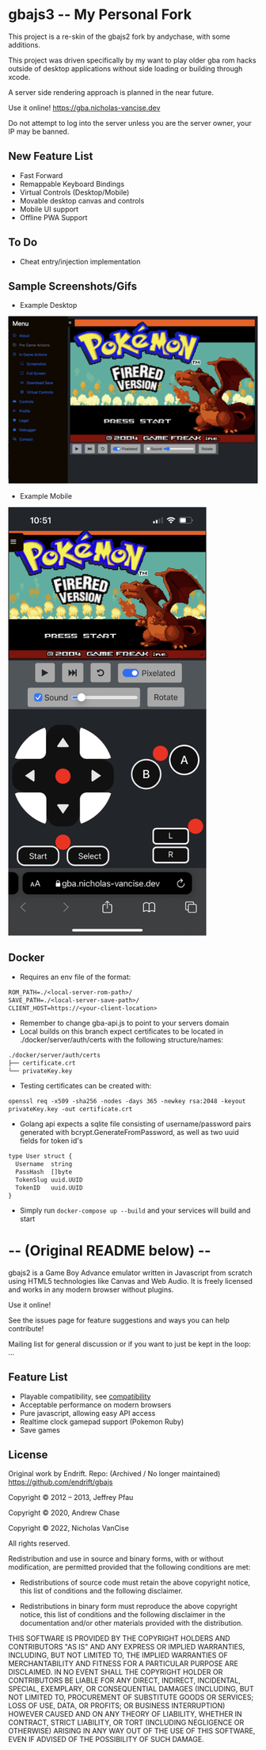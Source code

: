 gbajs3 -- My Personal Fork
======

This project is a re-skin of the gbajs2 fork by andychase, with some additions.  

This project was driven specifically by my want to play older gba rom hacks outside of desktop applications without side loading or building through xcode.

A server side rendering approach is planned in the near future.

Use it online! <https://gba.nicholas-vancise.dev>

Do not attempt to log into the server unless you are the server owner, your IP may be banned.

## New Feature List
* Fast Forward
* Remappable Keyboard Bindings
* Virtual Controls (Desktop/Mobile)
* Movable desktop canvas and controls
* Mobile UI support
* Offline PWA Support

## To Do
* Cheat entry/injection implementation

## Sample Screenshots/Gifs

* Example Desktop

<img src="./readme-graphics/gbajs3-desktop.png">

* Example Mobile

<img src="./readme-graphics/gbajs3-mobile.jpeg" width="400px">

## Docker
* Requires an env file of the format:
```
ROM_PATH=./<local-server-rom-path>/
SAVE_PATH=./<local-server-save-path>/
CLIENT_HOST=https://<your-client-location>
```
* Remember to change gba-api.js to point to your servers domain
* Local builds on this branch expect certificates to be located in ./docker/server/auth/certs with the following structure/names:
```
./docker/server/auth/certs
├── certificate.crt
└── privateKey.key
```
* Testing certificates can be created with:
```
openssl req -x509 -sha256 -nodes -days 365 -newkey rsa:2048 -keyout privateKey.key -out certificate.crt
```
* Golang api expects a sqlite file consisting of username/password pairs generated with bcrypt.GenerateFromPassword, as well as two uuid fields for token id's
```
type User struct {
  Username  string
  PassHash  []byte
  TokenSlug uuid.UUID
  TokenID   uuid.UUID
}
```
* Simply run `docker-compose up --build` and your services will build and start

# -- (Original README below) --

gbajs2 is a Game Boy Advance emulator written in Javascript from scratch using HTML5 technologies like Canvas and Web Audio. 
It is freely licensed and works in any modern browser without plugins.

Use it online!

See the issues page for feature suggestions and ways you can help contribute!

Mailing list for general discussion or if you want to just be kept in the loop: ...

## Feature List

* Playable compatibility, see [compatibility](https://github.com/andychase/gbajs2/wiki/Compatibility-List)
* Acceptable performance on modern browsers
* Pure javascript, allowing easy API access
* Realtime clock gamepad support (Pokemon Ruby)
* Save games

## License
Original work by Endrift. Repo: (Archived / No longer maintained) https://github.com/endrift/gbajs

Copyright © 2012 – 2013, Jeffrey Pfau

Copyright © 2020, Andrew Chase

Copyright © 2022, Nicholas VanCise

All rights reserved.

Redistribution and use in source and binary forms, with or without
modification, are permitted provided that the following conditions are met:

* Redistributions of source code must retain the above copyright notice, this
  list of conditions and the following disclaimer.

* Redistributions in binary form must reproduce the above copyright notice,
  this list of conditions and the following disclaimer in the documentation
  and/or other materials provided with the distribution.

THIS SOFTWARE IS PROVIDED BY THE COPYRIGHT HOLDERS AND CONTRIBUTORS "AS IS"
AND ANY EXPRESS OR IMPLIED WARRANTIES, INCLUDING, BUT NOT LIMITED TO, THE
IMPLIED WARRANTIES OF MERCHANTABILITY AND FITNESS FOR A PARTICULAR PURPOSE
ARE DISCLAIMED. IN NO EVENT SHALL THE COPYRIGHT HOLDER OR CONTRIBUTORS BE
LIABLE FOR ANY DIRECT, INDIRECT, INCIDENTAL, SPECIAL, EXEMPLARY, OR
CONSEQUENTIAL DAMAGES (INCLUDING, BUT NOT LIMITED TO, PROCUREMENT OF
SUBSTITUTE GOODS OR SERVICES; LOSS OF USE, DATA, OR PROFITS; OR BUSINESS
INTERRUPTION) HOWEVER CAUSED AND ON ANY THEORY OF LIABILITY, WHETHER IN
CONTRACT, STRICT LIABILITY, OR TORT (INCLUDING NEGLIGENCE OR OTHERWISE)
ARISING IN ANY WAY OUT OF THE USE OF THIS SOFTWARE, EVEN IF ADVISED OF THE
POSSIBILITY OF SUCH DAMAGE.

